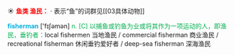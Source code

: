 ☀ <font color="red">**鱼类 渔民：**</font>
· 表示“鱼”的词群见[[03具体动物]]

<font color="sky blue">**fisherman**</font> ['fɪʃəmən] 
<font color="#00b050">n. [C] 以捕鱼或钓鱼为业或将其作为一项运动的人，即渔民，垂钓者：</font>local fishermen 当地渔民 / commercial fisherman 商业渔民 / recreational fisherman 休闲垂钓爱好者 / deep-sea fisherman 深海渔民 
